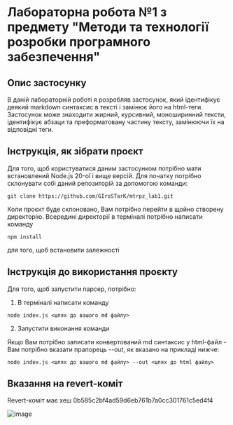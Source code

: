 # Лабораторна робота №1 з предмету "Методи та технології розробки програмного забезпечення"

## Опис застосунку
В даній лабораторній роботі я розробляв застосунок, який ідентифікує деякий markdown синтаксис в тексті і замінює його на html-теги. Застосунок може знаходити жирний, курсивний, моноширинний тексти, ідентифікує абзаци та преформатовану частину тексту, замінюючи їх на відповідні теги.

## Інструкція, як зібрати проєкт
Для того, щоб користуватися даним застосунком потрібно мати встановлений Node.js 20-ої і вище версій. Для початку потрібно склонувати собі даний репозиторій за допомогою команди:
```
git clone https://github.com/GIroSTarK/mtrpz_lab1.git
```
Коли проєкт буде склоновано, Вам потрібно перейти в щойно створену директорію. Всередині директорії в терміналі потрібно написати команду 
```
npm install
```
для того, щоб встановити залежності

## Інструкція до використання проєкту
Для того, щоб запустити парсер, потрібно:

1. В терміналі написати команду 
```
node index.js <шлях до вашого md файлу>
```
2. Запустити виконання команди

Якщо Вам потрібно записати конвертований md синтаксис у html-файл - Вам потрібно вказати прапорець --out, як вказано на прикладі нижче:

```
node index.js <шлях до вашого md файлу> --out <шлях до html файлу>
```

## Вказання на revert-коміт
Revert-коміт має хеш 0b585c2bf4ad59d6eb761b7a0cc301761c5ed4f4

![image](https://github.com/GIroSTarK/mtrpz_lab1/assets/122596697/920e9415-85fb-4ecc-b6f2-187dcbe836d5)
